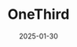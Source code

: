 ---  
layout: startup_page  
title: "OneThird"  
id: "onethird.io"  
permalink: "/onethirdonethird.io01302025/"  
website: "https://onethird.io/"  
funding_round: "Series A"  
funding_amount: "€3.5M"  
investors: "Invest International, Pymwymic Home, Oost NL"  
about: "OneThird is a foodtech company using AI and sensor technology to reduce food waste. Their near-infrared technology predicts shelf life, optimizing decision-making for farmers, distributors, and retailers. They also offer a retail store scanner to help consumers make better purchasing choices."  
markets: "Foodtech, AI, Information Services, Information Technology, Waste Management"  
hq: "Enschede, Overijssel, The Netherlands"  
founded_year: "2018"  
linkedin: "https://www.linkedin.com/company/onethird"  
twitter: "https://twitter.com/onethirdteam"  
instagram: ""  
facebook: "https://www.facebook.com/OneThirdNL"  
crunchbase: "https://www.crunchbase.com/organization/onethird-8dd0"  
pitchbook: ""  

date_display: "30-Jan-2025"  
date: "2025-01-30"

# SEO Optimization  
meta_title: "OneThird - Series A Funding (€3.5M)"  
meta_description: "OneThird, OneThird is a foodtech company using AI and sensor technology to reduce food waste. Their near-infrared technology predicts shelf life, optimizing dec..."  
meta_keywords: "OneThird, Foodtech, AI, Information Services, Information Technology, Waste Management, Series A funding"  
canonical_url: "https://startup.projectstartups.com/onethirdonethird.io01302025/"  
---